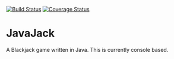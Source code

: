 [![Build Status](https://travis-ci.org/20avva/JavaJack.svg?branch=master)](https://travis-ci.org/20avva/JavaJack)
[![Coverage Status](https://coveralls.io/repos/github/20avva/JavaJack/badge.svg?branch=master)](https://coveralls.io/github/20avva/JavaJack?branch=master)

# JavaJack

A Blackjack game written in Java. This is currently console based.